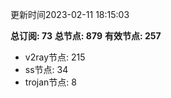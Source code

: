 更新时间2023-02-11 18:15:03

**总订阅: 73**
**总节点: 879**
**有效节点: 257**
- v2ray节点: 215
- ss节点: 34
- trojan节点: 8
